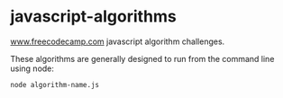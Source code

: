 # javascript-algorithms
www.freecodecamp.com javascript algorithm challenges.  

These algorithms are generally designed to run from the command line using node:

    node algorithm-name.js
